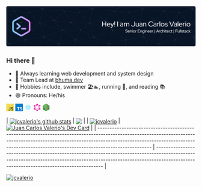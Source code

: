 ## [![jcvalerio header](https://github.com/jcvalerio/jcvalerio/blob/main/assets/social-cover.png)](https://www.linkedin.com/in/jcvalerio/)

### Hi there 👋

- 🌱 Always learning web development and system design
- 🚀 Team Lead at [bhuma.dev](https://kleeen.software/)
- 🙉 Hobbies include, swimmer 🏖️🏊, running 👟, and reading 📚
- 😄 Pronouns: He/his

<code><img height="20" alt="javascript" src="https://raw.githubusercontent.com/github/explore/80688e429a7d4ef2fca1e82350fe8e3517d3494d/topics/javascript/javascript.png"></code>
<code><img height="20" alt="typescript" src="https://raw.githubusercontent.com/github/explore/80688e429a7d4ef2fca1e82350fe8e3517d3494d/topics/typescript/typescript.png"></code>
<code><img height="20" alt="react" src="https://raw.githubusercontent.com/github/explore/80688e429a7d4ef2fca1e82350fe8e3517d3494d/topics/react/react.png"></code>
<code><img height="20" alt="graphql" src="https://raw.githubusercontent.com/github/explore/5c058a388828bb5fde0bcafd4bc867b5bb3f26f3/topics/graphql/graphql.png"></code>
<code><img height="20" alt="nodejs" src="https://raw.githubusercontent.com/github/explore/80688e429a7d4ef2fca1e82350fe8e3517d3494d/topics/nodejs/nodejs.png"></code>

| <a href="https://github.com/jcvalerio?tab=repositories"><img align="center" src="https://github-readme-stats.vercel.app/api?username=jcvalerio&show_icons=true&include_all_commits=true&theme=buefy&hide_border=true" alt="jcvalerio's github stats" /></a> | <a href="https://github.com/jcvalerio?tab=repositories"><img align="center" src="https://github-readme-stats.vercel.app/api/top-langs/?username=jcvalerio&layout=compact&theme=buefy&hide_border=true" /></a> |
| <a href="https://github.com/jcvalerio?tab=repositories"><img align="center" src="https://github-readme-streak-stats.herokuapp.com/?user=jcvalerio&theme=buefy" alt="jcvalerio" /></a> | <a href="https://app.daily.dev/jcvalerio"><img src="https://api.daily.dev/devcards/1d3edc724a1f41cda23f73bfe7ba0382.png?r=0pd" width="400" alt="Juan Carlos Valerio's Dev Card"/></a> |
| ---------------------------------------------------------------------------------------------------------------------------------------------------------------------------------------------------------------------------------------------------------------- | -------------------------------------------------------------------------------------------------------------------------------------------------------------------------------------------------------------------- |

<p align="left"> <a href="https://twitter.com/jcvalerio" target="blank"><img src="https://img.shields.io/twitter/follow/jcvalerio?logo=twitter&style=for-the-badge" alt="jcvalerio" /></a> </p>
